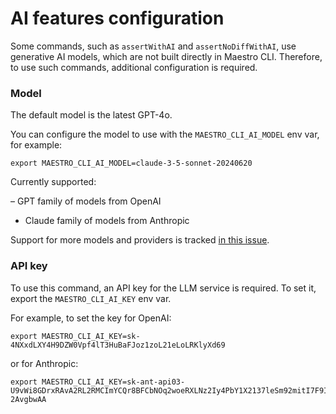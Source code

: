 # AI features configuration

Some commands, such as `assertWithAI` and `assertNoDiffWithAI`, use generative
AI models, which are not built directly in Maestro CLI. Therefore, to use such
commands, additional configuration is required.

### Model

The default model is the latest GPT-4o.

You can configure the model to use with the `MAESTRO_CLI_AI_MODEL` env var, for example:

```console
export MAESTRO_CLI_AI_MODEL=claude-3-5-sonnet-20240620
```

Currently supported:

– GPT family of models from OpenAI
- Claude family of models from Anthropic

Support for more models and providers is tracked [in this issue](https://github.com/mobile-dev-inc/maestro/issues/1957).

### API key

To use this command, an API key for the LLM service is required. To set it, export the
`MAESTRO_CLI_AI_KEY` env var.

For example, to set the key for OpenAI:

```console
export MAESTRO_CLI_AI_KEY=sk-4NXxdLXY4H9DZW0Vpf4lT3HuBaFJoz1zoL21eLoLRKlyXd69
```

or for Anthropic:

```console
export MAESTRO_CLI_AI_KEY=sk-ant-api03-U9vWi8GDrxRAvA2RL2RMCImYCQr8BFCbNOq2woeRXLNz2Iy4PbY1X2137leSm92mitI7F9IwxKIrXtXgTIzj7A-2AvgbwAA
```
